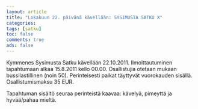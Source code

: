 ```yaml
--- 
layout: article 
title: "Lokakuun 22. päivänä kävellään: SYSIMUSTA SATKU X" 
categories: 
tags: [satku]
toc: false 
comments: true 
ads: false 
--- 
```


Kymmenes Sysimusta Satku kävellään 22.10.2011. Ilmoittautuminen
tapahtumaan alkaa 15.8.2011 kello 00.00. Osallistujia otetaan mukaan
bussilastillinen (noin 50). Perinteisesti paikat täyttyvät vuorokauden
sisällä. Osallistumismaksu 35 EUR.

Tapahtuman sisältö seuraa perinteistä kaavaa: kävelyä, pimeyttä ja
hyvää/pahaa mieltä.

